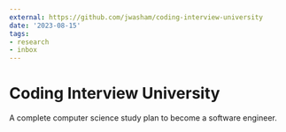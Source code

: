 ```yaml
---
external: https://github.com/jwasham/coding-interview-university
date: '2023-08-15'
tags:
- research
- inbox
---
```


# Coding Interview University

A complete computer science study plan to become a software engineer.
